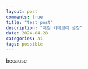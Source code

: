 ```yaml
---
layout: post
comments: true
title: "test post"
description: "지킬 카테고리 설정"
date: 2024-04-28
categories: ai
tags: possible
---
```

because